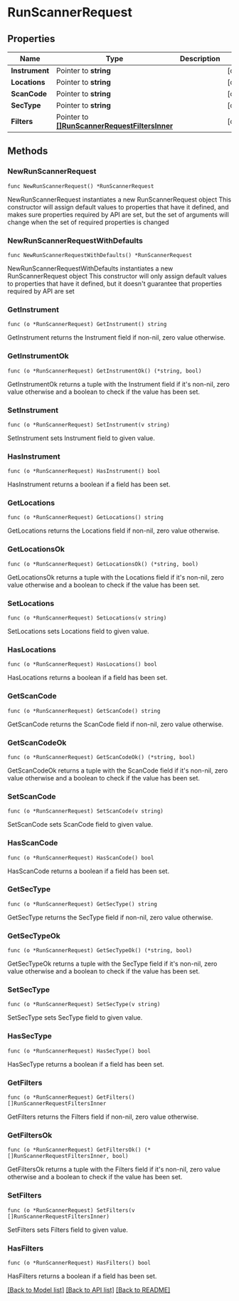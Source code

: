# RunScannerRequest

## Properties

Name | Type | Description | Notes
------------ | ------------- | ------------- | -------------
**Instrument** | Pointer to **string** |  | [optional] 
**Locations** | Pointer to **string** |  | [optional] 
**ScanCode** | Pointer to **string** |  | [optional] 
**SecType** | Pointer to **string** |  | [optional] 
**Filters** | Pointer to [**[]RunScannerRequestFiltersInner**](RunScannerRequestFiltersInner.md) |  | [optional] 

## Methods

### NewRunScannerRequest

`func NewRunScannerRequest() *RunScannerRequest`

NewRunScannerRequest instantiates a new RunScannerRequest object
This constructor will assign default values to properties that have it defined,
and makes sure properties required by API are set, but the set of arguments
will change when the set of required properties is changed

### NewRunScannerRequestWithDefaults

`func NewRunScannerRequestWithDefaults() *RunScannerRequest`

NewRunScannerRequestWithDefaults instantiates a new RunScannerRequest object
This constructor will only assign default values to properties that have it defined,
but it doesn't guarantee that properties required by API are set

### GetInstrument

`func (o *RunScannerRequest) GetInstrument() string`

GetInstrument returns the Instrument field if non-nil, zero value otherwise.

### GetInstrumentOk

`func (o *RunScannerRequest) GetInstrumentOk() (*string, bool)`

GetInstrumentOk returns a tuple with the Instrument field if it's non-nil, zero value otherwise
and a boolean to check if the value has been set.

### SetInstrument

`func (o *RunScannerRequest) SetInstrument(v string)`

SetInstrument sets Instrument field to given value.

### HasInstrument

`func (o *RunScannerRequest) HasInstrument() bool`

HasInstrument returns a boolean if a field has been set.

### GetLocations

`func (o *RunScannerRequest) GetLocations() string`

GetLocations returns the Locations field if non-nil, zero value otherwise.

### GetLocationsOk

`func (o *RunScannerRequest) GetLocationsOk() (*string, bool)`

GetLocationsOk returns a tuple with the Locations field if it's non-nil, zero value otherwise
and a boolean to check if the value has been set.

### SetLocations

`func (o *RunScannerRequest) SetLocations(v string)`

SetLocations sets Locations field to given value.

### HasLocations

`func (o *RunScannerRequest) HasLocations() bool`

HasLocations returns a boolean if a field has been set.

### GetScanCode

`func (o *RunScannerRequest) GetScanCode() string`

GetScanCode returns the ScanCode field if non-nil, zero value otherwise.

### GetScanCodeOk

`func (o *RunScannerRequest) GetScanCodeOk() (*string, bool)`

GetScanCodeOk returns a tuple with the ScanCode field if it's non-nil, zero value otherwise
and a boolean to check if the value has been set.

### SetScanCode

`func (o *RunScannerRequest) SetScanCode(v string)`

SetScanCode sets ScanCode field to given value.

### HasScanCode

`func (o *RunScannerRequest) HasScanCode() bool`

HasScanCode returns a boolean if a field has been set.

### GetSecType

`func (o *RunScannerRequest) GetSecType() string`

GetSecType returns the SecType field if non-nil, zero value otherwise.

### GetSecTypeOk

`func (o *RunScannerRequest) GetSecTypeOk() (*string, bool)`

GetSecTypeOk returns a tuple with the SecType field if it's non-nil, zero value otherwise
and a boolean to check if the value has been set.

### SetSecType

`func (o *RunScannerRequest) SetSecType(v string)`

SetSecType sets SecType field to given value.

### HasSecType

`func (o *RunScannerRequest) HasSecType() bool`

HasSecType returns a boolean if a field has been set.

### GetFilters

`func (o *RunScannerRequest) GetFilters() []RunScannerRequestFiltersInner`

GetFilters returns the Filters field if non-nil, zero value otherwise.

### GetFiltersOk

`func (o *RunScannerRequest) GetFiltersOk() (*[]RunScannerRequestFiltersInner, bool)`

GetFiltersOk returns a tuple with the Filters field if it's non-nil, zero value otherwise
and a boolean to check if the value has been set.

### SetFilters

`func (o *RunScannerRequest) SetFilters(v []RunScannerRequestFiltersInner)`

SetFilters sets Filters field to given value.

### HasFilters

`func (o *RunScannerRequest) HasFilters() bool`

HasFilters returns a boolean if a field has been set.


[[Back to Model list]](../README.md#documentation-for-models) [[Back to API list]](../README.md#documentation-for-api-endpoints) [[Back to README]](../README.md)


